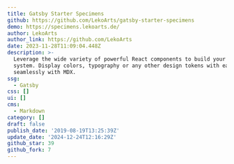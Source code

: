 ```yaml
---
title: Gatsby Starter Specimens
github: https://github.com/LekoArts/gatsby-starter-specimens
demo: https://specimens.lekoarts.de/
author: LekoArts
author_link: https://github.com/LekoArts
date: 2023-11-28T11:09:04.448Z
description: >-
  Leverage the wide variety of powerful React components to build your design
  system. Display colors, typography or any other design tokens with ease. Works
  seamlessly with MDX.
ssg:
  - Gatsby
css: []
ui: []
cms:
  - Markdown
category: []
draft: false
publish_date: '2019-08-19T13:25:39Z'
update_date: '2024-12-24T12:16:29Z'
github_star: 39
github_fork: 7
---
```

